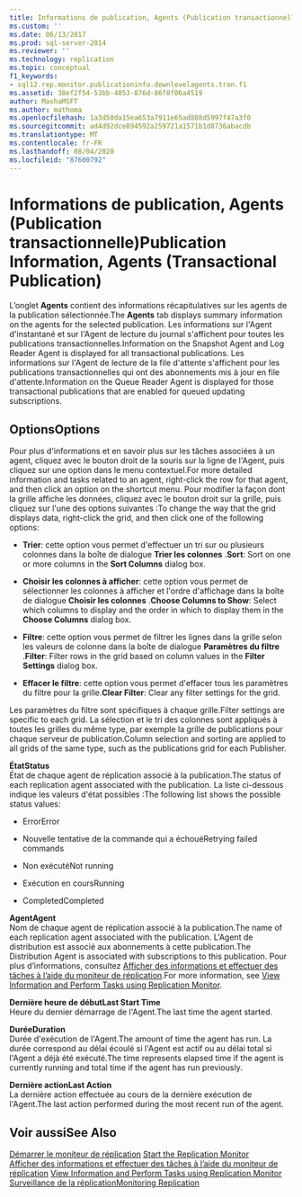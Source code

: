 ```yaml
---
title: Informations de publication, Agents (Publication transactionnelle) | Microsoft Docs
ms.custom: ''
ms.date: 06/13/2017
ms.prod: sql-server-2014
ms.reviewer: ''
ms.technology: replication
ms.topic: conceptual
f1_keywords:
- sql12.rep.monitor.publicationinfo.downlevelagents.tran.f1
ms.assetid: 38ef2f54-53bb-4053-876d-86f8f06a4519
author: MashaMSFT
ms.author: mathoma
ms.openlocfilehash: 1a3d50da15ea653a7911e65ad888d5997f47a3f0
ms.sourcegitcommit: ad4d92dce894592a259721a1571b1d8736abacdb
ms.translationtype: MT
ms.contentlocale: fr-FR
ms.lasthandoff: 08/04/2020
ms.locfileid: "87600792"
---
```

# <a name="publication-information-agents-transactional-publication"></a><span data-ttu-id="c9546-102">Informations de publication, Agents (Publication transactionnelle)</span><span class="sxs-lookup"><span data-stu-id="c9546-102">Publication Information, Agents (Transactional Publication)</span></span>
  <span data-ttu-id="c9546-103"> L’onglet **Agents** contient des informations récapitulatives sur les agents de la publication sélectionnée.</span><span class="sxs-lookup"><span data-stu-id="c9546-103">The **Agents** tab displays summary information on the agents for the selected publication.</span></span> <span data-ttu-id="c9546-104">Les informations sur l'Agent d'instantané et sur l'Agent de lecture du journal s'affichent pour toutes les publications transactionnelles.</span><span class="sxs-lookup"><span data-stu-id="c9546-104">Information on the Snapshot Agent and Log Reader Agent is displayed for all transactional publications.</span></span> <span data-ttu-id="c9546-105">Les informations sur l'Agent de lecture de la file d'attente s'affichent pour les publications transactionnelles qui ont des abonnements mis à jour en file d'attente.</span><span class="sxs-lookup"><span data-stu-id="c9546-105">Information on the Queue Reader Agent is displayed for those transactional publications that are enabled for queued updating subscriptions.</span></span>  
  
## <a name="options"></a><span data-ttu-id="c9546-106">Options</span><span class="sxs-lookup"><span data-stu-id="c9546-106">Options</span></span>  
 <span data-ttu-id="c9546-107">Pour plus d'informations et en savoir plus sur les tâches associées à un agent, cliquez avec le bouton droit de la souris sur la ligne de l'Agent, puis cliquez sur une option dans le menu contextuel.</span><span class="sxs-lookup"><span data-stu-id="c9546-107">For more detailed information and tasks related to an agent, right-click the row for that agent, and then click an option on the shortcut menu.</span></span> <span data-ttu-id="c9546-108">Pour modifier la façon dont la grille affiche les données, cliquez avec le bouton droit sur la grille, puis cliquez sur l'une des options suivantes :</span><span class="sxs-lookup"><span data-stu-id="c9546-108">To change the way that the grid displays data, right-click the grid, and then click one of the following options:</span></span>  
  
-   <span data-ttu-id="c9546-109">**Trier**: cette option vous permet d'effectuer un tri sur ou plusieurs colonnes dans la boîte de dialogue **Trier les colonnes** .</span><span class="sxs-lookup"><span data-stu-id="c9546-109">**Sort**: Sort on one or more columns in the **Sort Columns** dialog box.</span></span>  
  
-   <span data-ttu-id="c9546-110">**Choisir les colonnes à afficher**: cette option vous permet de sélectionner les colonnes à afficher et l'ordre d'affichage dans la boîte de dialogue **Choisir les colonnes** .</span><span class="sxs-lookup"><span data-stu-id="c9546-110">**Choose Columns to Show**: Select which columns to display and the order in which to display them in the **Choose Columns** dialog box.</span></span>  
  
-   <span data-ttu-id="c9546-111">**Filtre**: cette option vous permet de filtrer les lignes dans la grille selon les valeurs de colonne dans la boîte de dialogue **Paramètres du filtre** .</span><span class="sxs-lookup"><span data-stu-id="c9546-111">**Filter**: Filter rows in the grid based on column values in the **Filter Settings** dialog box.</span></span>  
  
-   <span data-ttu-id="c9546-112">**Effacer le filtre**: cette option vous permet d'effacer tous les paramètres du filtre pour la grille.</span><span class="sxs-lookup"><span data-stu-id="c9546-112">**Clear Filter**: Clear any filter settings for the grid.</span></span>  
  
 <span data-ttu-id="c9546-113">Les paramètres du filtre sont spécifiques à chaque grille.</span><span class="sxs-lookup"><span data-stu-id="c9546-113">Filter settings are specific to each grid.</span></span> <span data-ttu-id="c9546-114">La sélection et le tri des colonnes sont appliqués à toutes les grilles du même type, par exemple la grille de publications pour chaque serveur de publication.</span><span class="sxs-lookup"><span data-stu-id="c9546-114">Column selection and sorting are applied to all grids of the same type, such as the publications grid for each Publisher.</span></span>  
  
 <span data-ttu-id="c9546-115">**État**</span><span class="sxs-lookup"><span data-stu-id="c9546-115">**Status**</span></span>  
 <span data-ttu-id="c9546-116">État de chaque agent de réplication associé à la publication.</span><span class="sxs-lookup"><span data-stu-id="c9546-116">The status of each replication agent associated with the publication.</span></span> <span data-ttu-id="c9546-117">La liste ci-dessous indique les valeurs d'état possibles :</span><span class="sxs-lookup"><span data-stu-id="c9546-117">The following list shows the possible status values:</span></span>  
  
-   <span data-ttu-id="c9546-118">Error</span><span class="sxs-lookup"><span data-stu-id="c9546-118">Error</span></span>  
  
-   <span data-ttu-id="c9546-119">Nouvelle tentative de la commande qui a échoué</span><span class="sxs-lookup"><span data-stu-id="c9546-119">Retrying failed commands</span></span>  
  
-   <span data-ttu-id="c9546-120">Non exécuté</span><span class="sxs-lookup"><span data-stu-id="c9546-120">Not running</span></span>  
  
-   <span data-ttu-id="c9546-121">Exécution en cours</span><span class="sxs-lookup"><span data-stu-id="c9546-121">Running</span></span>  
  
-   <span data-ttu-id="c9546-122">Completed</span><span class="sxs-lookup"><span data-stu-id="c9546-122">Completed</span></span>  
  
 <span data-ttu-id="c9546-123">**Agent**</span><span class="sxs-lookup"><span data-stu-id="c9546-123">**Agent**</span></span>  
 <span data-ttu-id="c9546-124">Nom de chaque agent de réplication associé à la publication.</span><span class="sxs-lookup"><span data-stu-id="c9546-124">The name of each replication agent associated with the publication.</span></span> <span data-ttu-id="c9546-125">L'Agent de distribution est associé aux abonnements à cette publication.</span><span class="sxs-lookup"><span data-stu-id="c9546-125">The Distribution Agent is associated with subscriptions to this publication.</span></span> <span data-ttu-id="c9546-126">Pour plus d’informations, consultez [Afficher des informations et effectuer des tâches à l’aide du moniteur de réplication](monitor/view-information-and-perform-tasks-replication-monitor.md).</span><span class="sxs-lookup"><span data-stu-id="c9546-126">For more information, see [View Information and Perform Tasks using Replication Monitor](monitor/view-information-and-perform-tasks-replication-monitor.md).</span></span>  
  
 <span data-ttu-id="c9546-127">**Dernière heure de début**</span><span class="sxs-lookup"><span data-stu-id="c9546-127">**Last Start Time**</span></span>  
 <span data-ttu-id="c9546-128">Heure du dernier démarrage de l'Agent.</span><span class="sxs-lookup"><span data-stu-id="c9546-128">The last time the agent started.</span></span>  
  
 <span data-ttu-id="c9546-129">**Durée**</span><span class="sxs-lookup"><span data-stu-id="c9546-129">**Duration**</span></span>  
 <span data-ttu-id="c9546-130">Durée d'exécution de l'Agent.</span><span class="sxs-lookup"><span data-stu-id="c9546-130">The amount of time the agent has run.</span></span> <span data-ttu-id="c9546-131">La durée correspond au délai écoulé si l'Agent est actif ou au délai total si l'Agent a déjà été exécuté.</span><span class="sxs-lookup"><span data-stu-id="c9546-131">The time represents elapsed time if the agent is currently running and total time if the agent has run previously.</span></span>  
  
 <span data-ttu-id="c9546-132">**Dernière action**</span><span class="sxs-lookup"><span data-stu-id="c9546-132">**Last Action**</span></span>  
 <span data-ttu-id="c9546-133">La dernière action effectuée au cours de la dernière exécution de l'Agent.</span><span class="sxs-lookup"><span data-stu-id="c9546-133">The last action performed during the most recent run of the agent.</span></span>  
  
## <a name="see-also"></a><span data-ttu-id="c9546-134">Voir aussi</span><span class="sxs-lookup"><span data-stu-id="c9546-134">See Also</span></span>  
 <span data-ttu-id="c9546-135">[Démarrer le moniteur de réplication](monitor/start-the-replication-monitor.md) </span><span class="sxs-lookup"><span data-stu-id="c9546-135">[Start the Replication Monitor](monitor/start-the-replication-monitor.md) </span></span>  
 <span data-ttu-id="c9546-136">[Afficher des informations et effectuer des tâches à l’aide du moniteur de réplication](monitor/view-information-and-perform-tasks-replication-monitor.md) </span><span class="sxs-lookup"><span data-stu-id="c9546-136">[View Information and Perform Tasks using Replication Monitor](monitor/view-information-and-perform-tasks-replication-monitor.md) </span></span>  
 [<span data-ttu-id="c9546-137">Surveillance de la réplication</span><span class="sxs-lookup"><span data-stu-id="c9546-137">Monitoring Replication</span></span>](monitoring-replication.md)  
  
  
